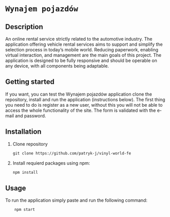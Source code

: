 # `Wynajem pojazdów`


## Description

An online rental service strictly related to the automotive industry. The application offering vehicle rental services aims to support and simplify the selection process in today’s mobile world. Reducing paperwork, enabling virtual interaction, and management are the main goals of this project. The application is designed to be fully responsive and should be operable on any device, with all components being adaptable.


## Getting started

If you want, you can test the Wynajem pojazdów application clone the repository, install and run the application (instructions below).
The first thing you need to do is register as a new user, without this you will not be able to access the whole functionality of the site. The form is validated with the e-mail and password.

## Installation

1. Clone repository

    ```txt
    git clone https://github.com/patryk-j/vinyl-world-fe
    ```

    
2. Install requierd packages using npm:

    ```txt
    npm install
    ```

## Usage

To run the application simply paste and run the following command:

```txt
    npm start
```
